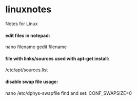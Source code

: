 # linuxnotes
Notes for Linux

#### edit files in notepad:
nano filename
gedit filename

#### file with links/sources used with apt-get install:
/etc/apt/sources.list

#### disable swap file usage:
nano /etc/dphys-swapfile
find and set: CONF_SWAPSIZE=0
